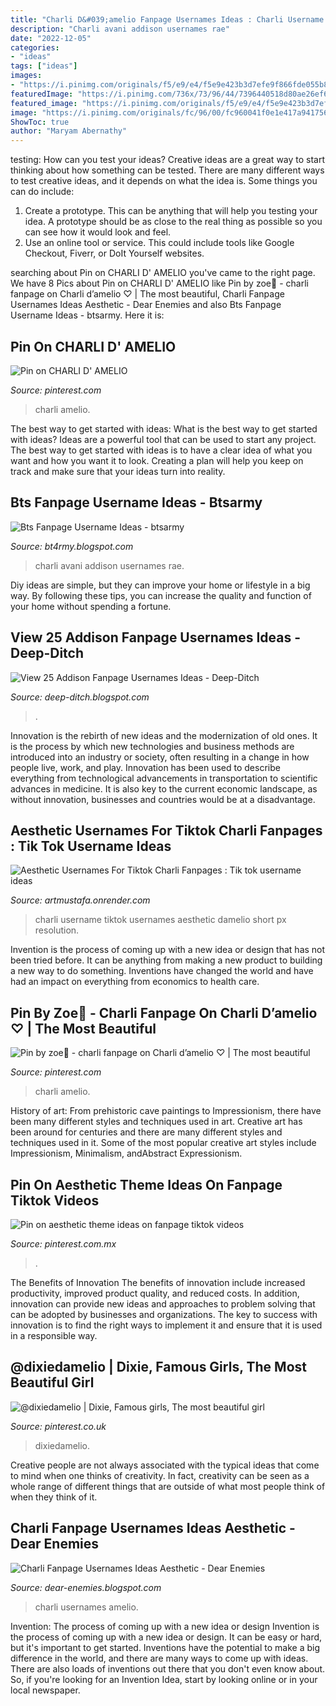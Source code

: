 ```yaml
---
title: "Charli D&#039;amelio Fanpage Usernames Ideas : Charli Username Tiktok Usernames Aesthetic Damelio Short Px Resolution"
description: "Charli avani addison usernames rae"
date: "2022-12-05"
categories:
- "ideas"
tags: ["ideas"]
images:
- "https://i.pinimg.com/originals/f5/e9/e4/f5e9e423b3d7efe9f866fde055b8b4a6.jpg"
featuredImage: "https://i.pinimg.com/736x/73/96/44/7396440518d80ae26ef68030fabb2d52.jpg"
featured_image: "https://i.pinimg.com/originals/f5/e9/e4/f5e9e423b3d7efe9f866fde055b8b4a6.jpg"
image: "https://i.pinimg.com/originals/fc/96/00/fc960041f0e1e417a941756915c5ea40.jpg"
ShowToc: true
author: "Maryam Abernathy"
---
```



testing: How can you test your ideas?
Creative ideas are a great way to start thinking about how something can be tested. There are many different ways to test creative ideas, and it depends on what the idea is. Some things you can do include:
1. Create a prototype. This can be anything that will help you testing your idea. A prototype should be as close to the real thing as possible so you can see how it would look and feel.
2. Use an online tool or service. This could include tools like Google Checkout, Fiverr, or DoIt Yourself websites.

	

		
searching about Pin on CHARLI D&#039; AMELIO you've came to the right page. We have 8 Pics about Pin on CHARLI D&#039; AMELIO like Pin by zoe🙉 - charli fanpage on Charli d’amelio ♡ | The most beautiful, Charli Fanpage Usernames Ideas Aesthetic - Dear Enemies and also Bts Fanpage Username Ideas - btsarmy. Here it is:
		
    
## Pin On CHARLI D&#039; AMELIO

<img loading=lazy src="https://i.pinimg.com/736x/1a/68/8b/1a688bdeaad3f556b3310d501e1bdad9.jpg" onerror="this.onerror=null;this.src='https://tse3.mm.bing.net/th?id=OIP.dlHButt6rtJwuO_EUmFXsgHaF6&amp;pid=15.1';" alt="Pin on CHARLI D&#039; AMELIO">

_Source: pinterest.com_

>charli amelio. 

	

The best way to get started with ideas: What is the best way to get started with ideas?
Ideas are a powerful tool that can be used to start any project. The best way to get started with ideas is to have a clear idea of what you want and how you want it to look. Creating a plan will help you keep on track and make sure that your ideas turn into reality.

    
## Bts Fanpage Username Ideas - Btsarmy

<img loading=lazy src="https://i.pinimg.com/736x/73/96/44/7396440518d80ae26ef68030fabb2d52.jpg" onerror="this.onerror=null;this.src='https://tse4.mm.bing.net/th?id=OIP.MPiZEB8jIrOcqAZmxkIUYgHaLG&amp;pid=15.1';" alt="Bts Fanpage Username Ideas - btsarmy">

_Source: bt4rmy.blogspot.com_

>charli avani addison usernames rae. 

	

Diy ideas are simple, but they can improve your home or lifestyle in a big way. By following these tips, you can increase the quality and function of your home without spending a fortune.

    
## View 25 Addison Fanpage Usernames Ideas - Deep-Ditch

<img loading=lazy src="https://lh5.googleusercontent.com/proxy/u3mU3iilO03hDCHId4zvDkvlRVp-RlpHQG9OT7uNvY9M04hD_OPVCUpoPm7EjBPZ5PD7AIdTLZqvrqVUB-PYb92DBSL-k465JRHKozKMZHiDH0PG-dyhYKOCTA-4WTJdUStQ6MLf4wm3vcRLBOrUCpbPckdWj6t5=w1200-h630-p-k-no-nu" onerror="this.onerror=null;this.src='https://tse3.mm.bing.net/th?id=OIP.6X5lnAUDoOKYYxx1wD1U3AHaD4&amp;pid=15.1';" alt="View 25 Addison Fanpage Usernames Ideas - Deep-Ditch">

_Source: deep-ditch.blogspot.com_

>. 

	

Innovation is the rebirth of new ideas and the modernization of old ones. It is the process by which new technologies and business methods are introduced into an industry or society, often resulting in a change in how people live, work, and play. Innovation has been used to describe everything from technological advancements in transportation to scientific advances in medicine. It is also key to the current economic landscape, as without innovation, businesses and countries would be at a disadvantage.

    
## Aesthetic Usernames For Tiktok Charli Fanpages : Tik Tok Username Ideas

<img loading=lazy src="https://i.ytimg.com/vi/kZl9Tlk2tS8/hqdefault.jpg" onerror="this.onerror=null;this.src='https://tse3.mm.bing.net/th?id=OIP.lltoo8IjFWvq-NjedBqrCwHaFj&amp;pid=15.1';" alt="Aesthetic Usernames For Tiktok Charli Fanpages : Tik tok username ideas">

_Source: artmustafa.onrender.com_

>charli username tiktok usernames aesthetic damelio short px resolution. 

	

Invention is the process of coming up with a new idea or design that has not been tried before. It can be anything from making a new product to building a new way to do something. Inventions have changed the world and have had an impact on everything from economics to health care.

    
## Pin By Zoe🙉 - Charli Fanpage On Charli D’amelio ♡ | The Most Beautiful

<img loading=lazy src="https://i.pinimg.com/originals/f5/e9/e4/f5e9e423b3d7efe9f866fde055b8b4a6.jpg" onerror="this.onerror=null;this.src='https://tse3.mm.bing.net/th?id=OIP.8hqhOSwczxs2IgzR90c36gHaJJ&amp;pid=15.1';" alt="Pin by zoe🙉 - charli fanpage on Charli d’amelio ♡ | The most beautiful">

_Source: pinterest.com_

>charli amelio. 

	

History of art: From prehistoric cave paintings to Impressionism, there have been many different styles and techniques used in art.
Creative art has been around for centuries and there are many different styles and techniques used in it. Some of the most popular creative art styles include Impressionism, Minimalism, andAbstract Expressionism.

    
## Pin On Aesthetic Theme Ideas On Fanpage Tiktok Videos

<img loading=lazy src="https://i.pinimg.com/236x/1a/a9/ec/1aa9ec4e926555b15cc6ca3b7cbd43b4.jpg?nii=t" onerror="this.onerror=null;this.src='https://tse2.mm.bing.net/th?id=OIP.ScCc6K28PKVe4Axh6QoM1QAAAA&amp;pid=15.1';" alt="Pin on aesthetic theme ideas on fanpage tiktok videos">

_Source: pinterest.com.mx_

>. 

	

The Benefits of Innovation
The benefits of innovation include increased productivity, improved product quality, and reduced costs. In addition, innovation can provide new ideas and approaches to problem solving that can be adopted by businesses and organizations. The key to success with innovation is to find the right ways to implement it and ensure that it is used in a responsible way.

    
## @dixiedamelio | Dixie, Famous Girls, The Most Beautiful Girl

<img loading=lazy src="https://i.pinimg.com/originals/fc/96/00/fc960041f0e1e417a941756915c5ea40.jpg" onerror="this.onerror=null;this.src='https://tse3.mm.bing.net/th?id=OIP.r_w2dKptefDmOg4a9TwolwHaNK&amp;pid=15.1';" alt="@dixiedamelio | Dixie, Famous girls, The most beautiful girl">

_Source: pinterest.co.uk_

>dixiedamelio. 

	

Creative people are not always associated with the typical ideas that come to mind when one thinks of creativity. In fact, creativity can be seen as a whole range of different things that are outside of what most people think of when they think of it.

    
## Charli Fanpage Usernames Ideas Aesthetic - Dear Enemies

<img loading=lazy src="https://i.pinimg.com/originals/61/77/89/61778957a622386ad35ebc3ba7e3e10f.png" onerror="this.onerror=null;this.src='https://tse4.mm.bing.net/th?id=OIP.QlFtfNjC3toS88YKZUWuhwAAAA&amp;pid=15.1';" alt="Charli Fanpage Usernames Ideas Aesthetic - Dear Enemies">

_Source: dear-enemies.blogspot.com_

>charli usernames amelio. 

	

Invention: The process of coming up with a new idea or design
Invention is the process of coming up with a new idea or design. It can be easy or hard, but it's important to get started. Inventions have the potential to make a big difference in the world, and there are many ways to come up with ideas. There are also loads of inventions out there that you don't even know about. So, if you're looking for an Invention Idea, start by looking online or in your local newspaper.

